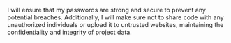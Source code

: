 I will ensure that my passwords are strong and secure to prevent any potential breaches. Additionally, I will make sure not to share code with any unauthorized individuals or upload it to untrusted websites, maintaining the confidentiality and integrity of project data.
